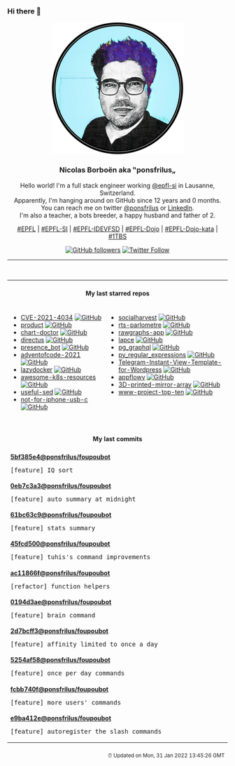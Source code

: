 ### Hi there 👋

<p align="center">
  <!-- use https://avatars.githubusercontent.com/u/176002?v=4 for your default github picture -->
  <img src="https://raw.githubusercontent.com/ponsfrilus/ponsfrilus/master/img/ponsfrilus.png" title="Nicolas Borboën aka ‟ponsfrilus„" alt="Nicolas Borboën aka ‟ponsfrilus„" />
  <h3 align="center">
    Nicolas Borboën aka ‟ponsfrilus„
  </h3>
  <p align="center">
    Hello world! I'm a full stack engineer working <a href="https://github.com/epfl-si">@epfl-si</a> in Lausanne, Switzerland.
    <br />Apparently, I'm hanging around on GitHub since 12 years and 0 months.
    <br />You can reach me on twitter <a href="https://twitter.com/ponsfrilus">@ponsfrilus</a> or <a href="http://linkedin.com/in/nicolasborboen">LinkedIn</a>.
    <br />I'm also a teacher, a bots breeder, a happy husband and father of 2.
  </p>
  <p align="center">
    <a href="https://www.epfl.ch">#EPFL</a> | 
    <a href="https://github.com/epfl-si/">#EPFL-SI</a> | 
    <a href="https://github.com/epfl-idevfsd">#EPFL-IDEVFSD</a> | 
    <a href="https://github.com/topics/epfl-dojo">#EPFL-Dojo</a> | 
    <a href="https://github.com/topics/epfl-dojo-kata">#EPFL-Dojo-kata</a> | 
    <a href="https://en.wikipedia.org/wiki/Indentation_style#Variant:_1TBS_(OTBS)">#1TBS</a>
  </p>
  <p align="center">
    <a href="https://github.com/ponsfrilus"><img alt="GitHub followers" src="https://img.shields.io/github/followers/ponsfrilus?label=Follow%20me%20on%20github&style=social"></a>
    <a href="https://twitter.com/ponsfrilus"><img alt="Twitter Follow" src="https://img.shields.io/twitter/follow/ponsfrilus?label=follow%20me%20on%20twitter&style=social"></a>
  </p>
  </p><hr><table align="center">
<tr>
<td colspan="2" align="center"><h4>My last starred repos</h4></td>
</tr>
<tr>
<td valign="top">
<ul>
<li>
<a href="https://github.com/arthepsy/CVE-2021-4034" title="PoC for PwnKit: Local Privilege Escalation Vulnerability in polkit’s pkexec (CVE-2021-4034)" target="_blank">CVE-2021-4034</a>&nbsp;<a href="https://github.com/arthepsy/CVE-2021-4034" title="PoC for PwnKit: Local Privilege Escalation Vulnerability in polkit’s pkexec (CVE-2021-4034)" target="_blank"><img src="https://img.shields.io/github/stars/arthepsy/CVE-2021-4034?style=social" alt="GitHub"></a>
</li>
<li>
<a href="https://github.com/meilisearch/product" title="Public feedback and ideation discussions for MeiliSearch product 🔮" target="_blank">product</a>&nbsp;<a href="https://github.com/meilisearch/product" title="Public feedback and ideation discussions for MeiliSearch product 🔮" target="_blank"><img src="https://img.shields.io/github/stars/meilisearch/product?style=social" alt="GitHub"></a>
</li>
<li>
<a href="https://github.com/Financial-Times/chart-doctor" title="Sample files to accompany the FT's Chart Doctor column" target="_blank">chart-doctor</a>&nbsp;<a href="https://github.com/Financial-Times/chart-doctor" title="Sample files to accompany the FT's Chart Doctor column" target="_blank"><img src="https://img.shields.io/github/stars/Financial-Times/chart-doctor?style=social" alt="GitHub"></a>
</li>
<li>
<a href="https://github.com/directus/directus" title="Open-Source Data Platform 🐰  — Directus wraps any SQL database with a real-time GraphQL+REST API and an intuitive app for non-technical users." target="_blank">directus</a>&nbsp;<a href="https://github.com/directus/directus" title="Open-Source Data Platform 🐰  — Directus wraps any SQL database with a real-time GraphQL+REST API and an intuitive app for non-technical users." target="_blank"><img src="https://img.shields.io/github/stars/directus/directus?style=social" alt="GitHub"></a>
</li>
<li>
<a href="https://github.com/epfl-fsd/presence_bot" title="a bot that allows the user to know if a team member is in the office or in the home office" target="_blank">presence_bot</a>&nbsp;<a href="https://github.com/epfl-fsd/presence_bot" title="a bot that allows the user to know if a team member is in the office or in the home office" target="_blank"><img src="https://img.shields.io/github/stars/epfl-fsd/presence_bot?style=social" alt="GitHub"></a>
</li>
<li>
<a href="https://github.com/domq/adventofcode-2021" title="Advent of Code 2021 (https://adventofcode.com/2021)" target="_blank">adventofcode-2021</a>&nbsp;<a href="https://github.com/domq/adventofcode-2021" title="Advent of Code 2021 (https://adventofcode.com/2021)" target="_blank"><img src="https://img.shields.io/github/stars/domq/adventofcode-2021?style=social" alt="GitHub"></a>
</li>
<li>
<a href="https://github.com/jesseduffield/lazydocker" title="The lazier way to manage everything docker" target="_blank">lazydocker</a>&nbsp;<a href="https://github.com/jesseduffield/lazydocker" title="The lazier way to manage everything docker" target="_blank"><img src="https://img.shields.io/github/stars/jesseduffield/lazydocker?style=social" alt="GitHub"></a>
</li>
<li>
<a href="https://github.com/tomhuang12/awesome-k8s-resources" title="A curated list of awesome Kubernetes tools and resources." target="_blank">awesome-k8s-resources</a>&nbsp;<a href="https://github.com/tomhuang12/awesome-k8s-resources" title="A curated list of awesome Kubernetes tools and resources." target="_blank"><img src="https://img.shields.io/github/stars/tomhuang12/awesome-k8s-resources?style=social" alt="GitHub"></a>
</li>
<li>
<a href="https://github.com/adrianscheff/useful-sed" title="Useful sed scripts & patterns. " target="_blank">useful-sed</a>&nbsp;<a href="https://github.com/adrianscheff/useful-sed" title="Useful sed scripts & patterns. " target="_blank"><img src="https://img.shields.io/github/stars/adrianscheff/useful-sed?style=social" alt="GitHub"></a>
</li>
<li>
<a href="https://github.com/kenp-io/not-for-iphone-usb-c" title="null" target="_blank">not-for-iphone-usb-c</a>&nbsp;<a href="https://github.com/kenp-io/not-for-iphone-usb-c" title="null" target="_blank"><img src="https://img.shields.io/github/stars/kenp-io/not-for-iphone-usb-c?style=social" alt="GitHub"></a>
</li>
</ul>
<img width="450" height="1" /></td>
<td valign="top">
<ul>
<li>
<a href="https://github.com/epfl-si/socialharvest" title="Cache social network like and followers counts for EPFL" target="_blank">socialharvest</a>&nbsp;<a href="https://github.com/epfl-si/socialharvest" title="Cache social network like and followers counts for EPFL" target="_blank"><img src="https://img.shields.io/github/stars/epfl-si/socialharvest?style=social" alt="GitHub"></a>
</li>
<li>
<a href="https://github.com/jplusplus/rts-parlometre" title="Map of French dialects in Switzerland." target="_blank">rts-parlometre</a>&nbsp;<a href="https://github.com/jplusplus/rts-parlometre" title="Map of French dialects in Switzerland." target="_blank"><img src="https://img.shields.io/github/stars/jplusplus/rts-parlometre?style=social" alt="GitHub"></a>
</li>
<li>
<a href="https://github.com/rawgraphs/rawgraphs-app" title="A web interface to create custom vector-based visualizations on top of RAWGraphs core" target="_blank">rawgraphs-app</a>&nbsp;<a href="https://github.com/rawgraphs/rawgraphs-app" title="A web interface to create custom vector-based visualizations on top of RAWGraphs core" target="_blank"><img src="https://img.shields.io/github/stars/rawgraphs/rawgraphs-app?style=social" alt="GitHub"></a>
</li>
<li>
<a href="https://github.com/lapce/lapce" title="Lightning-fast and Powerful Code Editor written in Rust" target="_blank">lapce</a>&nbsp;<a href="https://github.com/lapce/lapce" title="Lightning-fast and Powerful Code Editor written in Rust" target="_blank"><img src="https://img.shields.io/github/stars/lapce/lapce?style=social" alt="GitHub"></a>
</li>
<li>
<a href="https://github.com/supabase/pg_graphql" title="GraphQL support for PostgreSQL " target="_blank">pg_graphql</a>&nbsp;<a href="https://github.com/supabase/pg_graphql" title="GraphQL support for PostgreSQL " target="_blank"><img src="https://img.shields.io/github/stars/supabase/pg_graphql?style=social" alt="GitHub"></a>
</li>
<li>
<a href="https://github.com/learnbyexample/py_regular_expressions" title="Learn Python Regular Expressions step by step from beginner to advanced levels" target="_blank">py_regular_expressions</a>&nbsp;<a href="https://github.com/learnbyexample/py_regular_expressions" title="Learn Python Regular Expressions step by step from beginner to advanced levels" target="_blank"><img src="https://img.shields.io/github/stars/learnbyexample/py_regular_expressions?style=social" alt="GitHub"></a>
</li>
<li>
<a href="https://github.com/olkitu/Telegram-Instant-View-Template-for-Wordpress" title="Simple Instant View Template for WordPress Blog Sites" target="_blank">Telegram-Instant-View-Template-for-Wordpress</a>&nbsp;<a href="https://github.com/olkitu/Telegram-Instant-View-Template-for-Wordpress" title="Simple Instant View Template for WordPress Blog Sites" target="_blank"><img src="https://img.shields.io/github/stars/olkitu/Telegram-Instant-View-Template-for-Wordpress?style=social" alt="GitHub"></a>
</li>
<li>
<a href="https://github.com/AppFlowy-IO/appflowy" title="AppFlowy is an open-source alternative to Notion. You are in charge of your data and customizations. Built with Flutter and Rust." target="_blank">appflowy</a>&nbsp;<a href="https://github.com/AppFlowy-IO/appflowy" title="AppFlowy is an open-source alternative to Notion. You are in charge of your data and customizations. Built with Flutter and Rust." target="_blank"><img src="https://img.shields.io/github/stars/AppFlowy-IO/appflowy?style=social" alt="GitHub"></a>
</li>
<li>
<a href="https://github.com/bencbartlett/3D-printed-mirror-array" title="3D-printable hexagonal mirror array capable of reflecting sunlight into arbitrary patterns" target="_blank">3D-printed-mirror-array</a>&nbsp;<a href="https://github.com/bencbartlett/3D-printed-mirror-array" title="3D-printable hexagonal mirror array capable of reflecting sunlight into arbitrary patterns" target="_blank"><img src="https://img.shields.io/github/stars/bencbartlett/3D-printed-mirror-array?style=social" alt="GitHub"></a>
</li>
<li>
<a href="https://github.com/OWASP/www-project-top-ten" title="OWASP Foundation Web Respository" target="_blank">www-project-top-ten</a>&nbsp;<a href="https://github.com/OWASP/www-project-top-ten" title="OWASP Foundation Web Respository" target="_blank"><img src="https://img.shields.io/github/stars/OWASP/www-project-top-ten?style=social" alt="GitHub"></a>
</li>
</ul>
<img width="450" height="1" /></td>
</tr>
<tr>
<td colspan="2" align="center"><h4>My last commits</h4></td>
</tr>
<tr>
        <td colspan="2">
          <div><strong><a href="https://api.github.com/repos/ponsfrilus/foupoubot/commits/5bf385e419dc30e7ea343f1f25ae569ecb6f2262" title="2022-01-30T19:15:11.000+01:00" target="_blank">5bf385e4</a><a href="https://github.com/ponsfrilus">@ponsfrilus</a><a href="https://github.com/ponsfrilus/foupoubot" title="A stupid discord bot">/foupoubot</a></strong></div>
          <pre>[feature] IQ sort</pre>
        </td>
        </tr><tr>
        <td colspan="2">
          <div><strong><a href="https://api.github.com/repos/ponsfrilus/foupoubot/commits/0eb7c3a3c714dbc0003b39b596295be81168730d" title="2022-01-30T19:04:16.000+01:00" target="_blank">0eb7c3a3</a><a href="https://github.com/ponsfrilus">@ponsfrilus</a><a href="https://github.com/ponsfrilus/foupoubot" title="A stupid discord bot">/foupoubot</a></strong></div>
          <pre>[feature] auto summary at midnight</pre>
        </td>
        </tr><tr>
        <td colspan="2">
          <div><strong><a href="https://api.github.com/repos/ponsfrilus/foupoubot/commits/61bc63c944c498ec1c0f55bc753ea1bdb0daf524" title="2022-01-30T15:43:51.000+01:00" target="_blank">61bc63c9</a><a href="https://github.com/ponsfrilus">@ponsfrilus</a><a href="https://github.com/ponsfrilus/foupoubot" title="A stupid discord bot">/foupoubot</a></strong></div>
          <pre>[feature] stats summary</pre>
        </td>
        </tr><tr>
        <td colspan="2">
          <div><strong><a href="https://api.github.com/repos/ponsfrilus/foupoubot/commits/45fcd50095dbf71609c264a0db108b7eddb3b91b" title="2022-01-30T11:07:36.000+01:00" target="_blank">45fcd500</a><a href="https://github.com/ponsfrilus">@ponsfrilus</a><a href="https://github.com/ponsfrilus/foupoubot" title="A stupid discord bot">/foupoubot</a></strong></div>
          <pre>[feature] tuhis's command improvements</pre>
        </td>
        </tr><tr>
        <td colspan="2">
          <div><strong><a href="https://api.github.com/repos/ponsfrilus/foupoubot/commits/ac11866f928c3f07b0799bb47666b6d7924d1f12" title="2022-01-30T11:07:07.000+01:00" target="_blank">ac11866f</a><a href="https://github.com/ponsfrilus">@ponsfrilus</a><a href="https://github.com/ponsfrilus/foupoubot" title="A stupid discord bot">/foupoubot</a></strong></div>
          <pre>[refactor] function helpers</pre>
        </td>
        </tr><tr>
        <td colspan="2">
          <div><strong><a href="https://api.github.com/repos/ponsfrilus/foupoubot/commits/0194d3ae25206686c34ad4e798d4da2f9b3ced81" title="2022-01-30T10:44:39.000+01:00" target="_blank">0194d3ae</a><a href="https://github.com/ponsfrilus">@ponsfrilus</a><a href="https://github.com/ponsfrilus/foupoubot" title="A stupid discord bot">/foupoubot</a></strong></div>
          <pre>[feature] brain command</pre>
        </td>
        </tr><tr>
        <td colspan="2">
          <div><strong><a href="https://api.github.com/repos/ponsfrilus/foupoubot/commits/2d7bcff3d102204b8bb08157b82181762de66730" title="2022-01-30T08:49:15.000+01:00" target="_blank">2d7bcff3</a><a href="https://github.com/ponsfrilus">@ponsfrilus</a><a href="https://github.com/ponsfrilus/foupoubot" title="A stupid discord bot">/foupoubot</a></strong></div>
          <pre>[feature] affinity limited to once a day</pre>
        </td>
        </tr><tr>
        <td colspan="2">
          <div><strong><a href="https://api.github.com/repos/ponsfrilus/foupoubot/commits/5254af58afe08b94efb2aea8737d616bb713c654" title="2022-01-29T23:35:37.000+01:00" target="_blank">5254af58</a><a href="https://github.com/ponsfrilus">@ponsfrilus</a><a href="https://github.com/ponsfrilus/foupoubot" title="A stupid discord bot">/foupoubot</a></strong></div>
          <pre>[feature] once per day commands</pre>
        </td>
        </tr><tr>
        <td colspan="2">
          <div><strong><a href="https://api.github.com/repos/ponsfrilus/foupoubot/commits/fcbb740f08d248a03d5dcec1c7e7e9f1bd1cc8c4" title="2022-01-29T16:59:23.000+01:00" target="_blank">fcbb740f</a><a href="https://github.com/ponsfrilus">@ponsfrilus</a><a href="https://github.com/ponsfrilus/foupoubot" title="A stupid discord bot">/foupoubot</a></strong></div>
          <pre>[feature] more users' commands</pre>
        </td>
        </tr><tr>
        <td colspan="2">
          <div><strong><a href="https://api.github.com/repos/ponsfrilus/foupoubot/commits/e9ba412ed1e0a1db9d25ca3a6101a6c4e5300117" title="2022-01-29T16:13:34.000+01:00" target="_blank">e9ba412e</a><a href="https://github.com/ponsfrilus">@ponsfrilus</a><a href="https://github.com/ponsfrilus/foupoubot" title="A stupid discord bot">/foupoubot</a></strong></div>
          <pre>[feature] autoregister the slash commands</pre>
        </td>
        </tr><tfoot>
<tr>
<td colspan="2" align="right">
<img width="900" height="1" />
<small>⏰ Updated on Mon, 31 Jan 2022 13:45:26 GMT</small>
</td>
</tr>
</tfoot>
<br />
</table>
